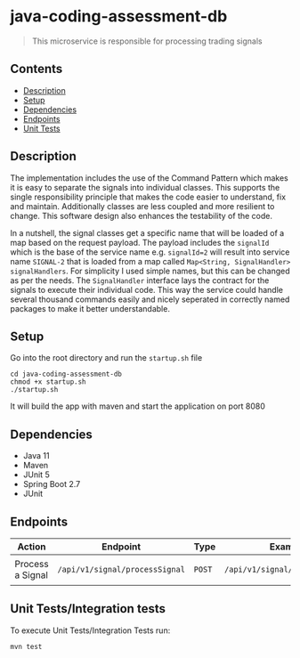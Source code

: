 # java-coding-assessment-db
>  This microservice is responsible for processing trading signals

## Contents

- [Description](#description)
- [Setup](#setup)
- [Dependencies](#dependencies)
- [Endpoints](#endpoints)
- [Unit Tests](#unit-testsintegration-tests)

## Description

The implementation includes the use of the Command Pattern which makes it is easy to separate 
the signals into individual classes. This supports the single responsibility principle that
makes the code easier to understand, fix and maintain. Additionally classes are less coupled and 
more resilient to change. This software design also enhances the testability of the code.

In a nutshell, the signal classes get a specific name that will be loaded of a map based on the
request payload. The payload includes the `signalId` which is the base of the service name e.g.
`signalId=2` will result into service name `SIGNAL-2` that is loaded from a map 
called `Map<String, SignalHandler> signalHandlers`. For simplicity I used simple names, but this can be changed
as per the needs. The `SignalHandler` interface lays the contract
for the signals to execute their individual code. This way the service could handle several thousand
commands easily and nicely seperated in correctly named packages to make it better understandable.

## Setup

Go into the root directory and run the `startup.sh` file

```
cd java-coding-assessment-db
chmod +x startup.sh
./startup.sh
```

It will build the app with maven and start the application on port 8080

## Dependencies

- Java 11
- Maven 
- JUnit 5
- Spring Boot 2.7
- JUnit

## Endpoints

| Action           | Endpoint          | Type     | Example                                          | Payload                                                                                                                                                |
|------------------|-------------------|----------|--------------------------------------------------|--------------------------------------------------------------------------------------------------------------------------------------------------------|
| Process a Signal | `/api/v1/signal/processSignal` | `POST`   | `/api/v1/signal/processSignal` | `{ "signalId": 1 }`                                                                                                                                    |


## Unit Tests/Integration tests

To execute Unit Tests/Integration Tests run:

```
mvn test
```

